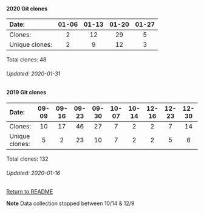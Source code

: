 #### 2020 Git clones
Date:             | 01-06 | 01-13 | 01-20 | 01-27
|:---             |:---:  |:---:  |:---:  |:---:
Clones:           |    2  |   12  |   29  |   5
Unique   clones:  |    2  |    9  |   12  |   3

Total clones: 48
###### Updated: 2020-01-31

#### 2019 Git clones
Date:    | 09-09  |  09-16  | 09-23  | 09-30  | 10-07 | 10-14 | 12-16 | 12-23 | 12-30
|:---    |:---:   |:---:  |:---:  |:---:  |:---:  |:---:  |:---:  |:---:  |:---:
Clones:  |   10   |   17    |  46    |  27    |   7   |  2    |  2    |   7   |   14
Unique   clones:  |   5     |   2    |  23    |   10  |  7    |  2    |    2  |    5 |   6 

Total clones: 132
###### Updated: 2020-01-16

[Return to README](https://github.com/BradleyA/git-TEST-commit-automation/tree/master/hooks#traffic)

**Note**  Data collection stopped between 10/14 & 12/9
